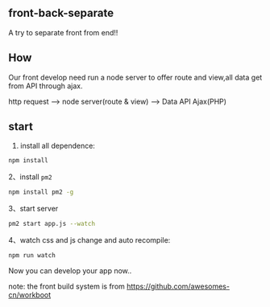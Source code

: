 ## front-back-separate
A try to separate front from end!!

## How
Our front develop need run a node server to offer route and view,all data get from API through ajax.

http request ——> node server(route & view) ——> Data API Ajax(PHP)


## start

1. install all dependence:
```bash
npm install
```

2、install `pm2`
```bash
npm install pm2 -g
```

3、start server
```bash
pm2 start app.js --watch
```
4、watch css and js change and auto recompile:
```bash
npm run watch
```

Now you can develop your app now..

note: the front build system is from https://github.com/awesomes-cn/workboot
